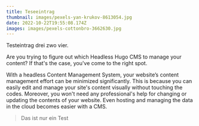 ```yaml
---
title: Teseeintrag
thumbnail: images/pexels-yan-krukov-8613054.jpg
date: 2022-10-22T19:55:08.174Z
images: images/pexels-cottonbro-3662630.jpg
---
```

Testeintrag drei zwo vier.

Are you trying to figure out which Headless Hugo CMS to manage your content? If that's the case, you've come to the right spot.

With a headless Content Management System, your website’s content management effort can be minimized significantly. This is because you can easily edit and manage your site's content visually without touching the codes. Moreover, you won't need any professional's help for changing or updating the contents of your website. Even hosting and managing the data in the cloud becomes easier with a CMS.

> Das ist nur ein Test